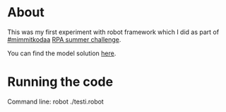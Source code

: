 # About

This was my first experiment with robot framework which I did as part of [#mimmitkodaa](https://mimmitkoodaa.ohjelmistoebusiness.fi) [RPA summer challenge](https://mimmitkoodaa.ohjelmistoebusiness.fi/blogi/rpa-summer-challenge/).

You can find the model solution [here](https://mimmitkoodaa.ohjelmistoebusiness.fi/blogi/rpa-summer-challenge/).

# Running the code

Command line: robot ./testi.robot
